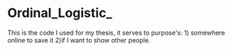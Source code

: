 # Ordinal_Logistic_


This is the code I used for my thesis, it serves to purpose's: 1) somewhere online to save it 2)if I want to show other people. 